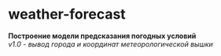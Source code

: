 # weather-forecast
**Построение модели предсказания погодных условий**  
*v1.0 - вывод города и координат метеорологической вышки*
